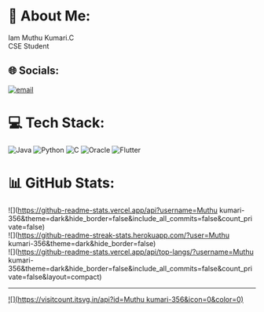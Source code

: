 
# 💫 About Me:
Iam Muthu Kumari.C <br>CSE Student


## 🌐 Socials:
[![email](https://img.shields.io/badge/Email-D14836?logo=gmail&logoColor=white)](mailto:kumarimuthu356@gmail.com ) 

# 💻 Tech Stack:
![Java](https://img.shields.io/badge/java-%23ED8B00.svg?style=for-the-badge&logo=openjdk&logoColor=white) ![Python](https://img.shields.io/badge/python-3670A0?style=for-the-badge&logo=python&logoColor=ffdd54) ![C](https://img.shields.io/badge/c-%2300599C.svg?style=for-the-badge&logo=c&logoColor=white) ![Oracle](https://img.shields.io/badge/Oracle-F80000?style=for-the-badge&logo=oracle&logoColor=white) ![Flutter](https://img.shields.io/badge/Flutter-%2302569B.svg?style=for-the-badge&logo=Flutter&logoColor=white)
# 📊 GitHub Stats:
![](https://github-readme-stats.vercel.app/api?username=Muthu kumari-356&theme=dark&hide_border=false&include_all_commits=false&count_private=false)<br/>
![](https://github-readme-streak-stats.herokuapp.com/?user=Muthu kumari-356&theme=dark&hide_border=false)<br/>
![](https://github-readme-stats.vercel.app/api/top-langs/?username=Muthu kumari-356&theme=dark&hide_border=false&include_all_commits=false&count_private=false&layout=compact)

---
[![](https://visitcount.itsvg.in/api?id=Muthu kumari-356&icon=0&color=0)](https://visitcount.itsvg.in)

<!-- Proudly created with GPRM ( https://gprm.itsvg.in ) -->
<!--
**muthukumari-356/Muthukumari-356** is a ✨ _special_ ✨ repository because its `README.md` (this file) appears on your GitHub profile.

Here are some ideas to get you started:

- 🔭 I’m currently working on ...
- 🌱 I’m currently learning ...
- 👯 I’m looking to collaborate on ...
- 🤔 I’m looking for help with ...
- 💬 Ask me about ...
- 📫 How to reach me: ...
- 😄 Pronouns: ...
- ⚡ Fun fact: ...
-->
